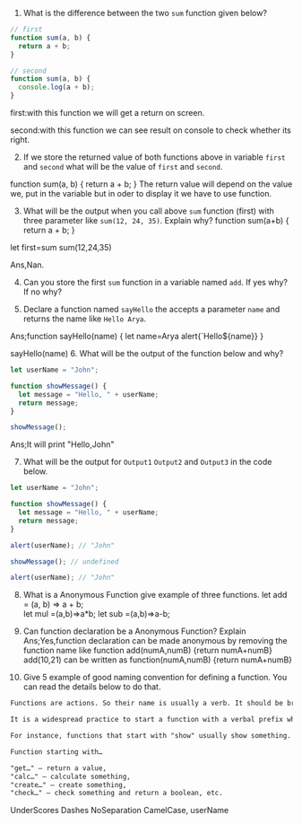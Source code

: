 1. What is the difference between the two `sum` function given below?

```js
// first
function sum(a, b) {
  return a + b;
}

// second
function sum(a, b) {
  console.log(a + b);
}
```

first:with this function we will get a return on screen.

second:with this function we can see result on console to check whether its right.

2. If we store the returned value of both functions above in variable `first` and `second` what will be the value of `first` and `second`.

function sum(a, b) {
return a + b;
}
The return value will depend on the value we,
put in the variable but in oder to display it we have to use function.

3. What will be the output when you call above `sum` function (first) with three parameter like `sum(12, 24, 35)`. Explain why?
   function sum(a+b) {
   return a + b;
   }

let first=sum
sum(12,24,35)

Ans,Nan.

4. Can you store the first `sum` function in a variable named `add`. If yes why? If no why?

5. Declare a function named `sayHello` the accepts a parameter `name` and returns the name like `Hello Arya`.

Ans;function sayHello(name) {
let name=Arya
alert{`Hello${name}}
}

sayHello(name) 6. What will be the output of the function below and why?

```js
let userName = "John";

function showMessage() {
  let message = "Hello, " + userName;
  return message;
}

showMessage();
```

Ans;It will print "Hello,John"

7. What will be the output for `Output1` `Output2` and `Output3` in the code below.

```js
let userName = "John";

function showMessage() {
  let message = "Hello, " + userName;
  return message;
}

alert(userName); // "John"

showMessage(); // undefined

alert(userName); // "John"
```

8. What is a Anonymous Function give example of three functions.
   let add = (a, b) => a + b;  
   let mul =(a,b)=>a\*b;
   let sub =(a,b)=>a-b;

9. Can function declaration be a Anonymous Function? Explain
   Ans;Yes,function declaration can be made anonymous by removing the function name like function add(numA,numB) {return numA+numB} add(10,21) can be written as function(numA,numB) {return numA+numB}
10. Give 5 example of good naming convention for defining a function. You can read the details below to do that.

```md
Functions are actions. So their name is usually a verb. It should be brief, as accurate as possible and describe what the function does, so that someone reading the code gets an indication of what the function does.

It is a widespread practice to start a function with a verbal prefix which vaguely describes the action. There must be an agreement within the team on the meaning of the prefixes.

For instance, functions that start with "show" usually show something.

Function starting with…

"get…" – return a value,
"calc…" – calculate something,
"create…" – create something,
"check…" – check something and return a boolean, etc.
```

UnderScores
Dashes
NoSeparation
CamelCase,
userName
